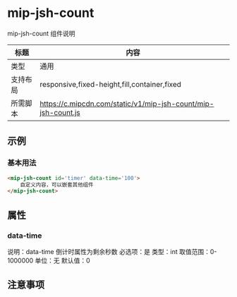 # mip-jsh-count

mip-jsh-count 组件说明

标题|内容
----|----
类型|通用
支持布局|responsive,fixed-height,fill,container,fixed
所需脚本|https://c.mipcdn.com/static/v1/mip-jsh-count/mip-jsh-count.js

## 示例

### 基本用法
```html
<mip-jsh-count id='timer' data-time='100'>
    自定义内容，可以嵌套其他组件
</mip-jsh-count>
```

## 属性

### data-time

说明：data-time 倒计时属性为剩余秒数
必选项：是
类型：int
取值范围：0-1000000
单位：无
默认值：0

## 注意事项

